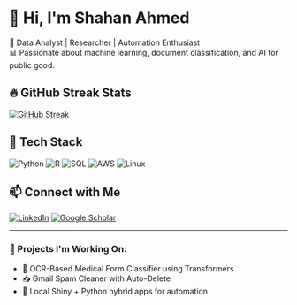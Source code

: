 # 👋 Hi, I'm Shahan Ahmed

🎯 Data Analyst | Researcher | Automation Enthusiast  
📊 Passionate about machine learning, document classification, and AI for public good.

## 🔥 GitHub Streak Stats

[![GitHub Streak](https://streak-stats.demolab.com?user=shahan24h&theme=microsoft-dark&mode=weekly&card_width=494)](https://git.io/streak-stats)

## 🚀 Tech Stack

![Python](https://img.shields.io/badge/Python-3670A0?style=for-the-badge&logo=python&logoColor=ffdd54)
![R](https://img.shields.io/badge/R-276DC3?style=for-the-badge&logo=r&logoColor=white)
![SQL](https://img.shields.io/badge/SQL-005C84?style=for-the-badge&logo=postgresql&logoColor=white)
![AWS](https://img.shields.io/badge/AWS-232F3E?style=for-the-badge&logo=amazon-aws&logoColor=white)
![Linux](https://img.shields.io/badge/Linux-FCC624?style=for-the-badge&logo=linux&logoColor=black)

## 📫 Connect with Me

[![LinkedIn](https://img.shields.io/badge/-LinkedIn-0077B5?style=for-the-badge&logo=linkedin)](https://linkedin.com/in/shahan24h)
[![Google Scholar](https://img.shields.io/badge/Google%20Scholar-100000?style=for-the-badge&logo=GoogleScholar&logoColor=white&labelColor=blue&color=blue)](https://scholar.google.com/citations?user=ROqm-4EAAAAJ)

---

### 🧠 Projects I'm Working On:
- 🧾 OCR-Based Medical Form Classifier using Transformers
- 📥 Gmail Spam Cleaner with Auto-Delete
- 🧰 Local Shiny + Python hybrid apps for automation

